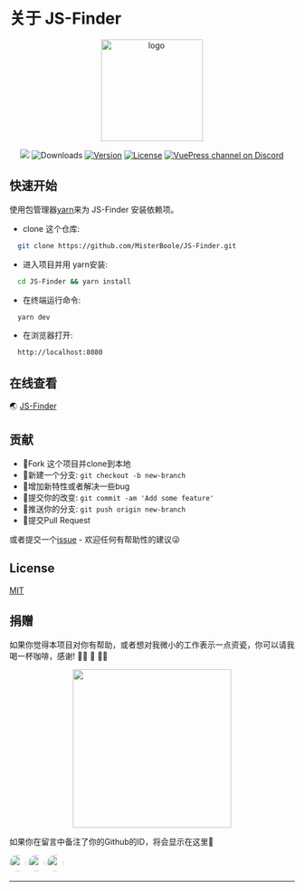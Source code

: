 # 关于 JS-Finder

<p align="center">
  <a href="https://www.jsfinder.cn" target="_blank" rel="noopener noreferrer">
    <img width="180" src="https://xqimg.imedao.com/1736f146940134133fe97324.png" alt="logo">
  </a>
</p>

<p align="center">
  <a href="https://npmcharts.com/compare/vuepress?minimal=true"><a href="https://opencollective.com/vuepress" alt="Financial Contributors on Open Collective"><img src="https://opencollective.com/vuepress/all/badge.svg?label=financial+contributors" /></a> <img src="https://img.shields.io/npm/dm/vuepress.svg" alt="Downloads"></a>
  <a href="https://www.npmjs.com/package/vuepress"><img src="https://img.shields.io/npm/v/vuepress.svg" alt="Version"></a>
  <a href="https://github.com/vuejs/vuepress/blob/master/LICENSE"><img src="https://img.shields.io/npm/l/vuepress.svg" alt="License"></a>
  <a href="https://discordapp.com/invite/HBherRA"><img src="https://img.shields.io/badge/Discord-join%20chat-738bd7.svg" alt="VuePress channel on Discord"></a>
</p>

## 快速开始

使用包管理器[yarn](https://yarnpkg.com/)来为 JS-Finder 安装依赖项。

- clone 这个仓库:
```bash
  git clone https://github.com/MisterBoole/JS-Finder.git
```
- 进入项目并用 yarn安装:
```bash
  cd JS-Finder && yarn install
```
- 在终端运行命令:
```bash
  yarn dev
```
- 在浏览器打开:
```bash
  http://localhost:8080
```

## 在线查看

🌏 [JS-Finder](https://www.jsfinder.cn)

## 贡献

- :fork_and_knife:Fork 这个项目并clone到本地
- :twisted_rightwards_arrows:新建一个分支: `git checkout -b new-branch`
- :wrench:增加新特性或者解决一些bug
- :memo:提交你的改变: `git commit -am 'Add some feature'`
- :rocket:推送你的分支: `git push origin new-branch`
- :tada:提交Pull Request

或者提交一个[issue](https://github.com/MisterBoole/JS-Finder/issues) - 欢迎任何有帮助性的建议:stuck_out_tongue_winking_eye:

## License

[MIT](https://github.com/vuejs/vuepress/blob/master/LICENSE)

## 捐赠

如果你觉得本项目对你有帮助，或者想对我微小的工作表示一点资瓷，你可以请我喝一杯咖啡，感谢! 🙏🏻 🙏 🙏🏿

<p  align="center">
<img src="https://xqimg.imedao.com/1736f3cba9c134fa3fe8f364.png!custom.jpg" width="280" />
</p>


如果你在留言中备注了你的Github的ID，将会显示在这里🤠

<a href="https://github.com/MisterBoole" target="_blank"><img src="https://avatars1.githubusercontent.com/u/19159159?s=460&u=951a0a27f6b49f67a06756ac6c8cc3820cadf4fc&v=4" width="29" style="border-radius: 50%"></a>
<a href="https://github.com/l-hammer" target="_blank"><img src="https://avatars1.githubusercontent.com/u/27677988?s=460&u=64d031d33768b2e4c969cafb1caace28e82982e5&v=4" width="29" style="border-radius: 50%"></a>
<a href="https://github.com/l-hammer" target="_blank"><img src="https://avatars1.githubusercontent.com/u/27677988?s=460&u=64d031d33768b2e4c969cafb1caace28e82982e5&v=4" width="29" style="border-radius: 50%"></a>

------
 
 <comment-comment/> 
 